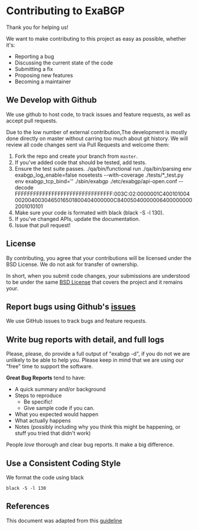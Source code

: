 # Contributing to ExaBGP

Thank you for helping us! 

We want to make contributing to this project as easy as possible, whether it's:
- Reporting a bug
- Discussing the current state of the code
- Submitting a fix
- Proposing new features
- Becoming a maintainer

## We Develop with Github

We use github to host code, to track issues and feature requests, as well as accept pull requests.

Due to the low number of external contribution,The development is mostly done directly on master without carring too much about git history.
We will review all code changes sent via Pull Requests and welcome them:

1. Fork the repo and create your branch from `master`.
2. If you've added code that should be tested, add tests.
4. Ensure the test suite passes.
   ./qa/bin/functional run
   ./qa/bin/parsing
   env exabgp_log_enable=false nosetests --with-coverage ./tests/*_test.py
   env exabgp_tcp_bind='' ./sbin/exabgp ./etc/exabgp/api-open.conf --decode FFFFFFFFFFFFFFFFFFFFFFFFFFFFFFFF:003C:02:0000001C4001010040020040030465016501800404000000C840050400000064000000002001010101
5. Make sure your code is formated with black (black -S -l 130).
3. If you've changed APIs, update the documentation.
6. Issue that pull request!

## License

By contributing, you agree that your contributions will be licensed under the BSD License.
We do not ask for transfer of ownership.

In short, when you submit code changes, your submissions are understood to be under the same 
[BSD License](https://github.com/Exa-Networks/exabgp/blob/master/LICENCE.txt) that covers the project and it remains your.

## Report bugs using Github's [issues](https://github.com/Exa-Networks/exabgp/issues/new/choose)

We use GitHub issues to track bugs and feature requests.

## Write bug reports with detail, and full logs

Please, please, do provide a full output of "exabgp -d", if you do not we are unlikely to be able to help you.
Please keep in mind that we are using our "free" time to support the software.

**Great Bug Reports** tend to have:

- A quick summary and/or background
- Steps to reproduce
  - Be specific!
  - Give sample code if you can.
- What you expected would happen
- What actually happens
- Notes (possibly including why you think this might be happening, or stuff you tried that didn't work)

People *love* thorough and clear bug reports. It make a big difference.

## Use a Consistent Coding Style

We format the code using black
```
black -S -l 130
```

## References
This document was adapted from this [guideline](https://gist.githubusercontent.com/briandk/3d2e8b3ec8daf5a27a62/raw/8bc29dd83d0f7cc2d31f8c6741e787c95abb6497/CONTRIBUTING.md)
